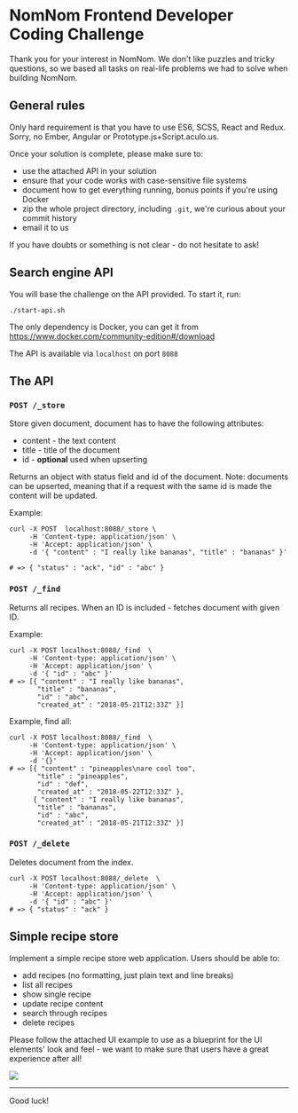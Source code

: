 # NomNom Frontend Developer Coding Challenge

Thank you for your interest in NomNom. We don't like puzzles and
tricky questions, so we based all tasks on real-life problems
we had to solve when building NomNom.

## General rules

Only hard requirement is that you have to use ES6, SCSS, React and Redux.
Sorry, no Ember, Angular or Prototype.js+Script.aculo.us.

Once your solution is complete, please make sure to:

- use the attached API in your solution
- ensure that your code works with case-sensitive file systems
- document how to get everything running, bonus points if you're using Docker
- zip the whole project directory, including `.git`, we're curious about your
  commit history
- email it to us

If you have doubts or something is not clear - do not hesitate to ask!


## Search engine API

You will base the challenge on the API provided. To start it, run:

```
./start-api.sh
```

The only dependency is Docker, you can get it from https://www.docker.com/community-edition#/download

The API is available via `localhost` on port `8088`

## The API

### `POST /_store`

Store given document, document has to have the following attributes:

- content - the text content
- title - title of the document
- id - **optional** used when upserting

Returns an object with status field and id of the document. Note: documents can
be upserted, meaning that if a request with the same id is made the content will
be updated.

Example:

```
curl -X POST  localhost:8088/_store \
     -H 'Content-type: application/json' \
     -H 'Accept: application/json' \
     -d '{ "content" : "I really like bananas", "title" : "bananas" }'

# => { "status" : "ack", "id" : "abc" }
```

### `POST /_find`

Returns all recipes. When an ID is included - fetches document with given ID.

Example:

```
curl -X POST localhost:8088/_find  \
     -H 'Content-type: application/json' \
     -H 'Accept: application/json' \
     -d '{ "id" : "abc" }'
# => [{ "content" : "I really like bananas",
       "title" : "bananas",
       "id" : "abc",
       "created_at" : "2018-05-21T12:33Z" }]
```

Example, find all:

```
curl -X POST localhost:8088/_find  \
     -H 'Content-type: application/json' \
     -H 'Accept: application/json' \
     -d '{}'
# => [{ "content" : "pineapples\nare cool too",
       "title" : "pineapples",
       "id" : "def",
       "created_at" : "2018-05-22T12:33Z" },
      { "content" : "I really like bananas",
       "title" : "bananas",
       "id" : "abc",
       "created_at" : "2018-05-21T12:33Z" }]
```

### `POST /_delete`

Deletes document from the index.

```
curl -X POST localhost:8088/_delete  \
     -H 'Content-type: application/json' \
     -H 'Accept: application/json' \
     -d '{ "id" : "abc" }'
# => { "status" : "ack" }
```


## Simple recipe store

Implement a simple recipe store web application. Users
should be able to:

- add recipes (no formatting, just plain text and line breaks)
- list all recipes
- show single recipe
- update recipe content
- search through recipes
- delete recipes

Please follow the attached UI example to use as a blueprint for the UI elements'
look and feel - we want to make sure that users have a great experience after all!

![](./fw-challenge-ui-toolkit.png)

---

Good luck!
